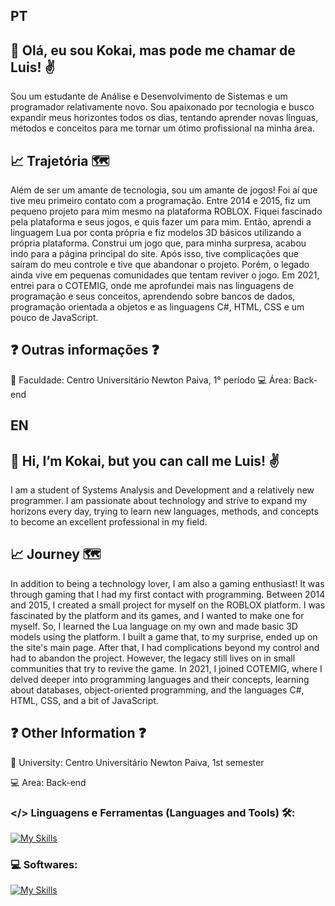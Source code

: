 ## PT

## 👋 Olá, eu sou Kokai, mas pode me chamar de Luis! ✌️ ##
Sou um estudante de Análise e Desenvolvimento de Sistemas e um programador relativamente novo. Sou apaixonado por tecnologia e busco expandir meus horizontes todos os dias, tentando aprender novas línguas, métodos e conceitos para me tornar um ótimo profissional na minha área.

## 📈 Trajetória 🗺️ ##
Além de ser um amante de tecnologia, sou um amante de jogos! Foi aí que tive meu primeiro contato com a programação. Entre 2014 e 2015, fiz um pequeno projeto para mim mesmo na plataforma ROBLOX. Fiquei fascinado pela plataforma e seus jogos, e quis fazer um para mim. Então, aprendi a linguagem Lua por conta própria e fiz modelos 3D básicos utilizando a própria plataforma. Construi um jogo que, para minha surpresa, acabou indo para a página principal do site. Após isso, tive complicações que saíram do meu controle e tive que abandonar o projeto. Porém, o legado ainda vive em pequenas comunidades que tentam reviver o jogo. Em 2021, entrei para o COTEMIG, onde me aprofundei mais nas linguagens de programação e seus conceitos, aprendendo sobre bancos de dados, programação orientada a objetos e as linguagens C#, HTML, CSS e um pouco de JavaScript.

## ❓ Outras informações ❓ ##
📘 Faculdade: Centro Universitário Newton Paiva, 1° período
💻 Área: Back-end

## EN
## 👋 Hi, I’m Kokai, but you can call me Luis! ✌️ ##
I am a student of Systems Analysis and Development and a relatively new programmer. I am passionate about technology and strive to expand my horizons every day, trying to learn new languages, methods, and concepts to become an excellent professional in my field.

## 📈 Journey 🗺️ ##
In addition to being a technology lover, I am also a gaming enthusiast! It was through gaming that I had my first contact with programming. Between 2014 and 2015, I created a small project for myself on the ROBLOX platform. I was fascinated by the platform and its games, and I wanted to make one for myself. So, I learned the Lua language on my own and made basic 3D models using the platform. I built a game that, to my surprise, ended up on the site's main page. After that, I had complications beyond my control and had to abandon the project. However, the legacy still lives on in small communities that try to revive the game. In 2021, I joined COTEMIG, where I delved deeper into programming languages and their concepts, learning about databases, object-oriented programming, and the languages C#, HTML, CSS, and a bit of JavaScript.

## ❓ Other Information ❓ ##
📘 University: Centro Universitário Newton Paiva, 1st semester

💻 Area: Back-end

### </> Linguagens e Ferramentas (Languages and Tools) 🛠️:

[![My Skills](https://skillicons.dev/icons?i=java,cs,py,lua,html,css,mysql)](https://skillicons.dev)

### 💻 Softwares:

[![My Skills](https://skillicons.dev/icons?i=visualstudio,vscode,idea,robloxstudio)](https://skillicons.dev)


<!--
**K0kai/K0kai** is a ✨ _special_ ✨ repository because its `README.md` (this file) appears on your GitHub profile.

Here are some ideas to get you started:

- 🔭 I’m currently working on ...
- 🌱 I’m currently learning ...
- 👯 I’m looking to collaborate on ...
- 🤔 I’m looking for help with ...
- 💬 Ask me about ...
- 📫 How to reach me: ...
- 😄 Pronouns: ...
- ⚡ Fun fact: ...
-->
